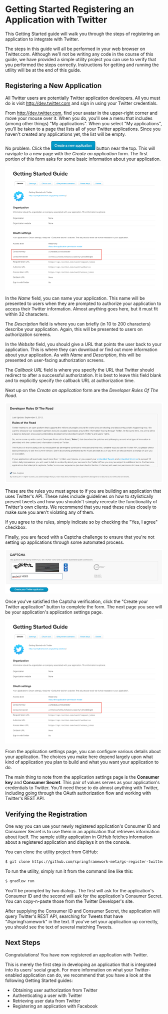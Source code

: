 Getting Started Registering an Application with Twitter
=======================================================
This Getting Started guide will walk you through the steps of registering an application to integrate with Twitter.

The steps in this guide will all be performed in your web browser on Twitter.com. Although we'll not be writing any code in the course of this guide, we have provided a simple utility project you can use to verify that you performed the steps correctly. Instructions for getting and running the utility will be at the end of this guide.

Registering a New Application
-----------------------------
All Twitter users are potentially Twitter application developers. All you must do is visit http://dev.twitter.com and sign in using your Twitter credentials.

From http://dev.twitter.com, find your avatar in the upper-right corner and move your mouse over it. When you do, you'll see a menu that includes (among other things) "My applications". When you select "My applications", you'll be taken to a page that lists all of your Twitter applications. Since you haven't created any applications yet, the list will be empty. 

No problem. Click the ![](images/tw-new-app-button.png) button near the top. This will navigate to a new page with the _Create an application_ form. The first portion of this form asks for some basic information about your application.

![](images/tw-app-details.png)

In the _Name_ field, you can name your application. This name will be presented to users when they are prompted to authorize your application to access their Twitter information. Almost anything goes here, but it must fit within 32 characters.

The _Description_ field is where you can briefly (in 10 to 200 characters) describe your application. Again, this will be presented to users on authorization screens.

In the _Website_ field, you should give a URL that points the user back to your application. This is where they can download or find out more information about your application. As with _Name_ and _Description_, this will be presented on user-facing authorization screens.

The _Callback URL_ field is where you specify the URL that Twitter should redirect to after a successful authorization. It is best to leave this field blank and to explicitly specify the callback URL at authorization time.

Next up on the _Create an application_ form are the _Developer Rules Of The Road_. 

![](images/tw-rules-of-road.png)

These are the rules you must agree to if you are building an application that uses Twitter's API. These rules include guidelines on how to stylistically present tweets and how you shouldn't simply recreate the functionality of Twitter's own clients. We recommend that you read these rules closely to make sure you aren't violating any of them.

If you agree to the rules, simply indicate so by checking the "Yes, I agree" checkbox.

Finally, you are faced with a Captcha challenge to ensure that you're not setting up applications through some automated process.

![](images/tw-captcha.png)

Once you've satisfied the Captcha verification, click the "Create your Twitter application" button to complete the form. The next page you see will be your application's application settings page.
 
![](images/tw-app-details.png)

From the application settings page, you can configure various details about your application. The choices you make here depend largely upon what kind of application you plan to build and what you want your application to do. 

The main thing to note from the application settings page is the __Consumer key__ and __Consumer Secret__. This pair of values serves as your application's credentials to Twitter. You'll need these to do almost anything with Twitter, including going through the OAuth authorization flow and working with Twitter's REST API.

Verifying the Registration
--------------------------
One way you can use your newly registered application's Consumer ID and Consumer Secret is to use them in an application that retrieves information about itself. The sample utility application in GitHub fetches information about a registered application and displays it on the console.

You can clone the utility project from GitHub:

```sh
$ git clone https://github.com/springframework-meta/gs-register-twitter-app.git
```

To run the utility, simply run it from the command line like this:

```sh
$ gradlew run
```

You'll be prompted by two dialogs. The first will ask for the application's Consumer ID and the second will ask for the application's Consumer Secret. You can copy-n-paste those from the Twitter Developer's site.

After supplying the Consumer ID and Consumer Secret, the application will query Twitter's REST API, searching for Tweets that have "#springframework" in the text. If you've set your application up correctly, you should see the text of several matching Tweets.

Next Steps
----------
Congratulations! You have now registered an application with Twitter.

This is merely the first step in developing an application that is integrated into its users' social graph. For more information on what your Twitter-enabled application can do, we recommend that you have a look at the following Getting Started guides:

* Obtaining user authorization from Twitter
* Authenticating a user with Twitter
* Retrieving user data from Twitter
* Registering an application with Facebook

